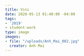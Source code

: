 ```yaml
---
title: Vini
date: 2020-05-13 01:40:00 -04:00
tags:
- '2019'
- student-work
type: image
images:
- file: "/uploads/Anh_Mai_002.jpg"
  creator: Anh Mai
---
```


